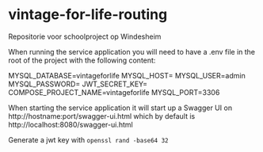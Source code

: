 # vintage-for-life-routing
Repositorie voor schoolproject op Windesheim

When running the service application you will need to have a .env file in the root of the project with the following content:

MYSQL_DATABASE=vintageforlife
MYSQL_HOST=
MYSQL_USER=admin
MYSQL_PASSWORD=
JWT_SECRET_KEY=
COMPOSE_PROJECT_NAME=vintageforlife
MYSQL_PORT=3306

When starting the service application it will start up a Swagger UI on http://hostname:port/swagger-ui.html which by default is http://localhost:8080/swagger-ui.html

Generate a jwt key with `openssl rand -base64 32`